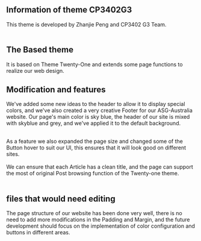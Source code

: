## Information of theme CP3402G3
This theme is developed by Zhanjie Peng and CP3402 G3 Team.</br></br>

## The Based theme
It is based on Theme Twenty-One and extends some page functions to realize our web design.

## Modification and features
We've added some new ideas to the header to allow it to display special colors, and we've also created a very creative Footer for our ASG-Australia website. Our page's main color is sky blue, the header of our site is mixed with skyblue and grey, and we've applied it to the default background.</br></br>

As a feature we also expanded the page size and changed some of the Button hover to suit our UI, this ensures that it will look good on different sites.</br></br>
We can ensure that each Article has a clean title, and the page can support the most of original Post browsing function of the Twenty-one theme.</br></br>

## files that would need editing
The page structure of our website has been done very well, there is no need to add more modifications in the Padding and Margin, and the future development should focus on the implementation of color configuration and buttons in different areas.</br>
